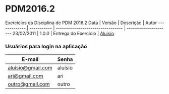 # PDM2016.2
Exercícios da Disciplina de PDM 2016.2
Data          |   Versão    |         Descrição                 |  Autor
------------- | ----------- | --------------------------------- | ---------------------
23/02/2011    |  1.0.0      |  Entrega do Exercício             | [Aluísio](https://github.com/AluisioPereira)


### Usuários para login na aplicação
E-mail               |Senha   
------------------ | ---------------- 
aluisio@gmail.com  |aluisio             
ari@gmail.com      |ari
outro@gmail.com    |outro




